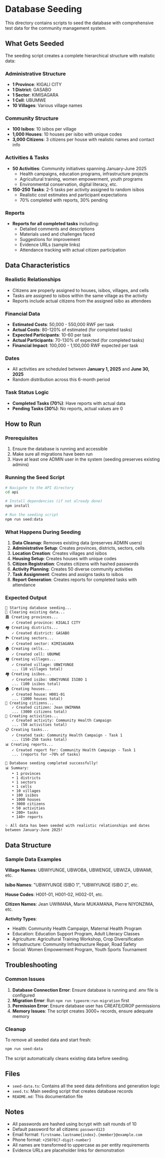 # Database Seeding

This directory contains scripts to seed the database with comprehensive test data for the community management system.

## What Gets Seeded

The seeding script creates a complete hierarchical structure with realistic data:

### Administrative Structure
- **1 Province**: KIGALI CITY
- **1 District**: GASABO
- **1 Sector**: KIMISAGARA  
- **1 Cell**: UBUMWE
- **10 Villages**: Various village names

### Community Structure
- **100 Isibos**: 10 isibos per village
- **1,000 Houses**: 10 houses per isibo with unique codes
- **3,000 Citizens**: 3 citizens per house with realistic names and contact info

### Activities & Tasks
- **50 Activities**: Community initiatives spanning January-June 2025
  - Health campaigns, education programs, infrastructure projects
  - Agricultural training, women empowerment, youth programs
  - Environmental conservation, digital literacy, etc.
- **150-250 Tasks**: 2-5 tasks per activity assigned to random isibos
  - Realistic cost estimates and participant expectations
  - 70% completed with reports, 30% pending

### Reports
- **Reports for all completed tasks** including:
  - Detailed comments and descriptions
  - Materials used and challenges faced
  - Suggestions for improvement
  - Evidence URLs (sample links)
  - Attendance tracking with actual citizen participation

## Data Characteristics

### Realistic Relationships
- Citizens are properly assigned to houses, isibos, villages, and cells
- Tasks are assigned to isibos within the same village as the activity
- Reports include actual citizens from the assigned isibo as attendees

### Financial Data
- **Estimated Costs**: 50,000 - 550,000 RWF per task
- **Actual Costs**: 80-120% of estimated (for completed tasks)
- **Expected Participants**: 10-60 per task
- **Actual Participants**: 70-130% of expected (for completed tasks)
- **Financial Impact**: 100,000 - 1,100,000 RWF expected per task

### Dates
- All activities are scheduled between **January 1, 2025** and **June 30, 2025**
- Random distribution across this 6-month period

### Task Status Logic
- **Completed Tasks (70%)**: Have reports with actual data
- **Pending Tasks (30%)**: No reports, actual values are 0

## How to Run

### Prerequisites
1. Ensure the database is running and accessible
2. Make sure all migrations have been run
3. Have at least one ADMIN user in the system (seeding preserves existing admins)

### Running the Seed Script

```bash
# Navigate to the API directory
cd api

# Install dependencies (if not already done)
npm install

# Run the seeding script
npm run seed:data
```

### What Happens During Seeding

1. **Data Cleanup**: Removes existing data (preserves ADMIN users)
2. **Administrative Setup**: Creates provinces, districts, sectors, cells
3. **Location Creation**: Creates villages and isibos
4. **Housing Setup**: Creates houses with unique codes
5. **Citizen Registration**: Creates citizens with hashed passwords
6. **Activity Planning**: Creates 50 diverse community activities
7. **Task Assignment**: Creates and assigns tasks to isibos
8. **Report Generation**: Creates reports for completed tasks with attendance

### Expected Output

```
🌱 Starting database seeding...
🧹 Clearing existing data...
🏛️ Creating provinces...
   ✓ Created province: KIGALI CITY
🏘️ Creating districts...
   ✓ Created district: GASABO
🏞️ Creating sectors...
   ✓ Created sector: KIMISAGARA
🏠 Creating cells...
   ✓ Created cell: UBUMWE
🏘️ Creating villages...
   ✓ Created village: UBWIYUNGE
   ... (10 villages total)
🏘️ Creating isibos...
   ✓ Created isibo: UBWIYUNGE ISIBO 1
   ... (100 isibos total)
🏠 Creating houses...
   ✓ Created house: H001-01
   ... (1000 houses total)
👥 Creating citizens...
   ✓ Created citizen: Jean UWIMANA
   ... (3000 citizens total)
🎯 Creating activities...
   ✓ Created activity: Community Health Campaign
   ... (50 activities total)
📋 Creating tasks...
   ✓ Created task: Community Health Campaign - Task 1
   ... (150-250 tasks total)
📊 Creating reports...
   ✓ Created report for: Community Health Campaign - Task 1
   ... (reports for ~70% of tasks)

🎉 Database seeding completed successfully!
📊 Summary:
   • 1 provinces
   • 1 districts
   • 1 sectors
   • 1 cells
   • 10 villages
   • 100 isibos
   • 1000 houses
   • 3000 citizens
   • 50 activities
   • 200+ tasks
   • 140+ reports

✨ All data has been seeded with realistic relationships and dates between January-June 2025!
```

## Data Structure

### Sample Data Examples

**Village Names**: UBWIYUNGE, UBWOBA, UBWENGE, UBWIZA, UBWAMI, etc.

**Isibo Names**: "UBWIYUNGE ISIBO 1", "UBWIYUNGE ISIBO 2", etc.

**House Codes**: H001-01, H001-02, H002-01, etc.

**Citizen Names**: Jean UWIMANA, Marie MUKAMANA, Pierre NIYONZIMA, etc.

**Activity Types**: 
- Health: Community Health Campaign, Maternal Health Program
- Education: Education Support Program, Adult Literacy Classes  
- Agriculture: Agricultural Training Workshop, Crop Diversification
- Infrastructure: Community Infrastructure Repair, Road Safety
- Social: Women Empowerment Program, Youth Sports Tournament

## Troubleshooting

### Common Issues

1. **Database Connection Error**: Ensure database is running and .env file is configured
2. **Migration Error**: Run `npm run typeorm:run-migration` first
3. **Permission Error**: Ensure database user has CREATE/DROP permissions
4. **Memory Issues**: The script creates 3000+ records, ensure adequate memory

### Cleanup

To remove all seeded data and start fresh:
```bash
npm run seed:data
```
The script automatically cleans existing data before seeding.

## Files

- `seed-data.ts`: Contains all the seed data definitions and generation logic
- `seed.ts`: Main seeding script that creates database records
- `README.md`: This documentation file

## Notes

- All passwords are hashed using bcrypt with salt rounds of 10
- Default password for all citizens: `password123`
- Email format: `firstname.lastname{index}.{member}@example.com`
- Phone format: `+25078{7-digit-number}`
- All names are transformed to uppercase as per entity requirements
- Evidence URLs are placeholder links for demonstration

